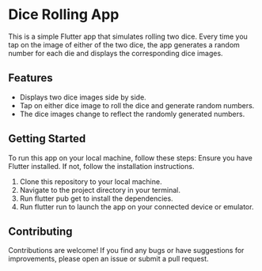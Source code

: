 # Dice Rolling App
This is a simple Flutter app that simulates rolling two dice. Every time you tap on the image of either of the two dice, the app generates a random number for each die and displays the corresponding dice images.

## Features
- Displays two dice images side by side.
- Tap on either dice image to roll the dice and generate random numbers.
- The dice images change to reflect the randomly generated numbers.

## Getting Started
To run this app on your local machine, follow these steps:
Ensure you have Flutter installed. If not, follow the installation instructions.

1. Clone this repository to your local machine.
2. Navigate to the project directory in your terminal.
3. Run flutter pub get to install the dependencies.
4. Run flutter run to launch the app on your connected device or emulator.

## Contributing
Contributions are welcome! If you find any bugs or have suggestions for improvements, please open an issue or submit a pull request.

